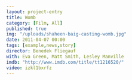 ```yaml
---
layout: project-entry
title: Womb
category: [Film, All]
published: true
img: "/uploads/shaheen-baig-casting-womb.jpg"
date: 2011-04-07 00:00
tags: [example,news,story]
director: Benedek Fliegauf
with: Eva Green, Matt Smith, Lesley Manville
imdb: "http://www.imdb.com/title/tt1216520/"
video: izkl1bxrfz
---
```



